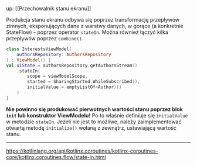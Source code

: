 up: [[Przechowalnik stanu ekranu]]

Produkcja stanu ekranu odbywa się poprzez transformację przepływów zimnych, eksponujących dane z warstwy danych, w gorące (a konkretnie StateFlow) - poprzez operator `stateIn`. Można również łączyć kilka przepływów poprzez `combine()`.

```kotlin
class InterestsViewModel(    
	authorsRepository: AuthorsRepository
) : ViewModel() {
val uiState = authorsRepository.getAuthorsStream()
	.stateIn(
		scope = viewModelScope, 
		started = SharingStarted.WhileSubscribed(), 
		initialValue = emptyListOf<Author)()
	)
}
```

**Nie powinno się produkować pierwotnych wartości stanu poprzez blok `init` lub konstruktor ViewModelu!** Po to właśnie definiuje się `initialValue` w metodzie `stateIn`. Jeżeli nie jest to możliwe, należy zaimplementować otwartą metodę `initialize()` wołaną z zewnątrz, ustawiającą wartość stanu.

---
https://kotlinlang.org/api/kotlinx.coroutines/kotlinx-coroutines-core/kotlinx.coroutines.flow/state-in.html